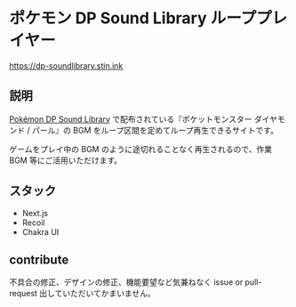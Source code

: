 # ポケモン DP Sound Library ループプレイヤー

https://dp-soundlibrary.stin.ink

## 説明

[Pokémon DP Sound Library](https://soundlibrary.pokemon.co.jp/) で配布されている『ポケットモンスター ダイヤモンド / パール』の BGM をループ区間を定めてループ再生できるサイトです。

ゲームをプレイ中の BGM のように途切れることなく再生されるので、作業 BGM 等にご活用いただけます。

## スタック

- Next.js
- Recoil
- Chakra UI

## contribute

不具合の修正、デザインの修正、機能要望など気兼ねなく issue or pull-request 出していただいてかまいません。
